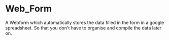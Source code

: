 # Web_Form

A Webform which automatically stores the data filled in the form in a google spreadsheet.
So that you don't have to organise and compile the data later on.
